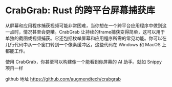 # CrabGrab: Rust 的跨平台屏幕捕获库
从屏幕和应用程序捕获视频可能非常困难，当你想在一个跨平台应用程序中做到这一点时，情况甚至会更糟。CrabGrab 让持续的frame捕获变得简单，这可以用于单独的截图或视频捕获。它还包括枚举屏幕和应用程序所需的常见功能。你可以在几行代码中从一个窗口转到一个像素缓冲区，这些代码在 Windows 和 MacOS 上都能工作。

使用 CrabGrab，你甚至可以构建像一个能看到你屏幕的 AI 助手。就如 Snippy 项目一样

github 地址 https://github.com/augmendtech/crabgrab